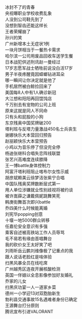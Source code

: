 冰封不了的青春  
央视曝职业学校收费乱象  
人没到公司鞋先到了  
没想到智齿还能这样长  
王者荣耀崩了  
孙兴的笑  
广州新增本土无症状1例  
一块月饼相当于一餐热卡需求  
哈尔滨一公司用废品回收车送学生餐  
日本战犯供述刑讯赵一曼经过  
17岁志愿军战士牺牲前说没白活17岁  
男子半夜疼醒竟因蟑螂钻进耳朵  
哪一瞬间让你决定就是他了  
手机居然被白鲸捡回来了  
美国每8人中有1人确诊新冠  
大江想和阳阳再回馄饨店  
千万别去有宠物的公司上班  
原来这就是同人不同命  
只有头和屁股的小狗  
东京残奥中国奖牌破200  
塔利班与反塔力量激战450名士兵丧生  
谢娜快乐大本营回归预告  
赵丽颖快乐大本营预告  
小鸡以为音乐停了但没完全停  
杨迪张继科合唱失恋阵线联盟  
张艺兴高难度连续膝降  
王一博battle身体控制力  
阿富汗塔利班阻止喀布尔女性示威  
胡彦斌赖美云徐梦洁张紫宁合唱  
中国队残奥奖牌数断层式第一  
用人单位涉嫌就业性别歧视将被约谈  
被许嵩薛之谦戴佩妮跳舞笑死  
韩庚街舞首次即兴battle  
乔四美什么时候能离婚  
刘宪华popping创意  
十堰一地5000群众转移  
任嘉伦安全意识有多强  
乘客自述被高铁站工作人员辱骂  
毛不易若有缘由首唱舞台  
我的砍价女王太好笑了吧  
刘雨昕岳云鹏刘维像极了记重点的我  
跟人说话老脸红是啥体验  
扫黑风暴全员在线吃席  
广州越秀区连夜开展核酸检测  
英国一伴娘以全息影像参加好友婚礼  
乔家的儿女  
扫黑庆功宴一人一道家乡菜  
德州一小学迎13对双胞胎新生  
勃利县交通事故15名遇难者身份已确定  
王源舞台打分原则  
腾讯宣布引进VALORANT  
